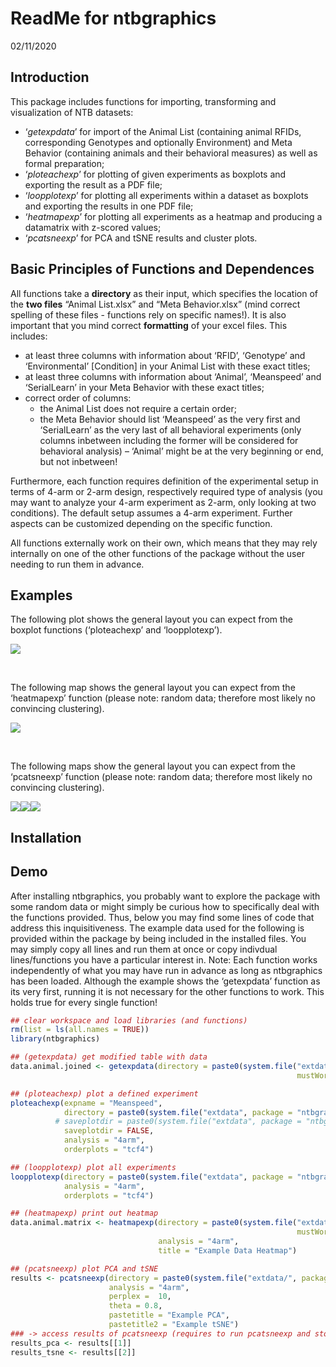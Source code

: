 ReadMe for ntbgraphics
================
02/11/2020

## Introduction

This package includes functions for importing, transforming and
visualization of NTB datasets:

  - ‘*getexpdata*’ for import of the Animal List (containing animal
    RFIDs, corresponding Genotypes and optionally Environment) and Meta
    Behavior (containing animals and their behavioral measures) as well
    as formal preparation;
  - ‘*ploteachexp*’ for plotting of given experiments as boxplots and
    exporting the result as a PDF file;
  - ‘*loopplotexp*’ for plotting all experiments within a dataset as
    boxplots and exporting the results in one PDF file;
  - ‘*heatmapexp*’ for plotting all experiments as a heatmap and
    producing a datamatrix with z-scored values;
  - ‘*pcatsneexp*’ for PCA and tSNE results and cluster plots.

## Basic Principles of Functions and Dependences

All functions take a **directory** as their input, which specifies the
location of the **two files** “Animal List.xlsx” and “Meta
Behavior.xlsx” (mind correct spelling of these files - functions rely
on specific names\!). It is also important that you mind correct
**formatting** of your excel files. This includes:

  - at least three columns with information about ‘RFID’, ‘Genotype’ and
    ‘Environmental’ \[Condition\] in your Animal List with these exact
    titles;
  - at least three columns with information about ‘Animal’, ‘Meanspeed’
    and ‘SerialLearn’ in your Meta Behavior with these exact titles;
  - correct order of columns:
      - the Animal List does not require a certain order;
      - the Meta Behavior should list ‘Meanspeed’ as the very first and
        ‘SerialLearn’ as the very last of all behavioral experiments
        (only columns inbetween including the former will be considered
        for behavioral analysis) – ‘Animal’ might be at the very
        beginning or end, but not inbetween\!  

Furthermore, each function requires definition of the experimental setup
in terms of 4-arm or 2-arm design, respectively required type of
analysis (you may want to analyze your 4-arm experiment as 2-arm, only
looking at two conditions). The default setup assumes a 4-arm
experiment. Further aspects can be customized depending on the specific
function.

All functions externally work on their own, which means that they may
rely internally on one of the other functions of the package without the
user needing to run them in advance.

## Examples

The following plot shows the general layout you can expect from the
boxplot functions (‘ploteachexp’ and ‘loopplotexp’).  

![](README_files/figure-gfm/unnamed-chunk-1-1.png)<!-- -->  
  
 

The following map shows the general layout you can expect from the
‘heatmapexp’ function (please note: random data; therefore most likely
no convincing clustering).  

![](README_files/figure-gfm/unnamed-chunk-2-1.png)<!-- -->  
  
 

The following maps show the general layout you can expect from the
‘pcatsneexp’ function (please note: random data; therefore most likely
no convincing clustering).
 

![](README_files/figure-gfm/unnamed-chunk-3-1.png)<!-- -->![](README_files/figure-gfm/unnamed-chunk-3-2.png)<!-- -->![](README_files/figure-gfm/unnamed-chunk-3-3.png)<!-- -->

## Installation

## Demo

After installing ntbgraphics, you probably want to explore the package
with some random data or might simply be curious how to specifically
deal with the functions provided. Thus, below you may find some lines of
code that address this inquisitiveness. The example data used for the
following is provided within the package by being included in the
installed files. You may simply copy all lines and run them at once or
copy indivdual lines/functions you have a particular interest in. Note:
Each function works independently of what you may have run in advance as
long as ntbgraphics has been loaded. Although the example shows the
‘getexpdata’ function as its very first, running it is not necessary
for the other functions to work. This holds true for every single
function\!

``` r
## clear workspace and load libraries (and functions)
rm(list = ls(all.names = TRUE))
library(ntbgraphics)

## (getexpdata) get modified table with data
data.animal.joined <- getexpdata(directory = paste0(system.file("extdata/", package = "ntbgraphics",
                                                                mustWork = T),"/"), analysis = "4arm")

## (ploteachexp) plot a defined experiment
ploteachexp(expname = "Meanspeed",
            directory = paste0(system.file("extdata", package = "ntbgraphics", mustWork = T),"/"),
          # saveplotdir = paste0(system.file("extdata", package = "ntbgraphics", mustWork = T),"/"),
            saveplotdir = FALSE,
            analysis = "4arm",
            orderplots = "tcf4")

## (loopplotexp) plot all experiments
loopplotexp(directory = paste0(system.file("extdata", package = "ntbgraphics", mustWork = T),"/"),
            analysis = "4arm",
            orderplots = "tcf4")

## (heatmapexp) print out heatmap
data.animal.matrix <- heatmapexp(directory = paste0(system.file("extdata", package = "ntbgraphics",
                                                                mustWork = T),"/"),
                                 analysis = "4arm",
                                 title = "Example Data Heatmap")

## (pcatsneexp) plot PCA and tSNE
results <- pcatsneexp(directory = paste0(system.file("extdata/", package = "ntbgraphics", mustWork = T),"/"),
                      analysis = "4arm",
                      perplex =  10,
                      theta = 0.8,
                      pastetitle = "Example PCA",
                      pastetitle2 = "Example tSNE")
### -> access results of pcatsneexp (requires to run pcatsneexp and store results as shown above)
results_pca <- results[[1]]
results_tsne <- results[[2]]
```
